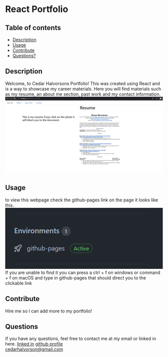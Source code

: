  # React Portfolio
  ## Table of contents
  * [Description](#Description)
  * [Usage](#Usage)
  * [Contribute](#Contribute)
  * [Questions?](#Questions)
  ## Description
  Welcome, to Cedar Halvorsons Portfolio! This was created using React and is a way to showcase my career materials. Here you will find materials such as my resume, an     about me section, past work and my contact information. 
  ![](Capture.JPG) 
  ## Usage
  to view this webpage check the github-pages link on the page it looks like this.
  ![](githubpagescapture.PNG)
  If you are unable to find it you can press a ctrl + f on windows or command + f on macOS and type in github-pages that should direct you to the clickable link 
 
  ## Contribute  
  Hire me so I can add more to my portfolio!  
  ## Questions
  If you have any questions, feel free to contact me at my email or linked in here.
  [linked in](https://www.linkedin.com/in/cedar-halvorson-10791020a/)
  [github profile](https://github.com/)    
  cedarhalvorson@gmail.com
